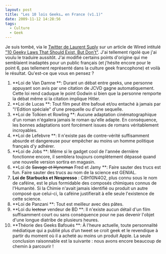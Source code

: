 ```yaml
---
layout: post
title: "Les 10 lois Geeks… en France (v1.1)"
date: 2009-11-12 14:28:56
tags:
  - Culture
  - Geek
---
```


Je suis tombé, via le [Twitter de Laurent Suply](https://twitter.com/lsuply) sur un article de Wired intitulé ["10 Geeky Laws That Should Exist, But Don't"](http://web.archive.org/web/20131102064716///www.wired.com:80/geekdad/2009/11/10-geeky-laws-that-should-exist-but-dont/). J'ai tellement rigolé que j'ai voulu le traduire aussitôt. J'ai modifié certains points d'origine qui me semblaient inadaptés pour un public français (et j'hésite encore pour le point 6, pas tellement représenté dans la culture geek francophone) et voilà le résultat. Qu'est-ce que vous en pensez ?

1. **Loi de Van Damne **: Durant un débat entre geeks, une personne appuyant son avis par une citation de JCVD gagne automatiquement. Cette loi rend caduque le point Godwin si bien que la personne remporte la débat même si la citation implique Hitler.
2. **Loi de Lucas **: Tout film peut être bafoué et/ou entaché à jamais par "l'Edition spéciale" d'une prequelle ou d'une sequelle.
3. **Loi de Tolkien et Rowling **: Aucune adaptation cinématographique d'un roman n'égalera jamais le roman qu'elle adapte. En conséquence, les bonnes adaptations sont forcément issues de romans véritablement incroyables.
4. **Loi de Lefebvre **: Il n'existe pas de contre-vérité suffisamment absurde et dangereuse pour empêcher au moins un homme politique français d'y adhérer.
5. **Loi de Jobs **: Même si le gadget cool de l'année dernière fonctionne encore, il semblera toujours complètement dépassé quand une nouvelle version sortira en magasin.
6. **Loi de <del datetime="2009-11-13T06:04:29">Savage et Hyneman</del> Fred et Jamy **: Faire sauter des trucs est fun. Faire sauter des trucs au nom de la science est GENIAL.
7. **Loi de Starbucks et Nespresso**&nbsp;: C8H10N4O2, plus connu sous le nom de caféine, est le plus formidable des composés chimiques connus de l'Humanité. Si la Chimie n'avait jamais identifié ou produit un autre composé que celui-ci, la caféine justifierait à elle seule l'existence de cette science.
8. **Loi de Panzani **: Tout est meilleur avec des pâtes.
9. **Loi du <del datetime="2009-11-13T06:04:29">lecteur</del> vendeur de BD **: Il n'existe aucun détail d'un film suffisamment court ou sans conséquence pour ne pas devenir l'objet d'une longue diatribe de plusieurs heures.
10. **Théorie des Geeks Bafoués **: À l'heure actuelle, toute personnalité médiatique qui a publié plus d’un tweet se croit geek et le revendique à partir du moment où il a acheté au moins un produit Apple. La seule conclusion raisonnable est la suivante&nbsp;: nous avons encore beaucoup de chemin à parcourir !